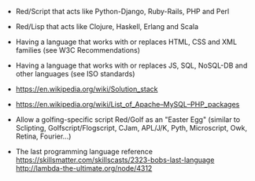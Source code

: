 * Red/Script that acts like Python-Django, Ruby-Rails, PHP and Perl
* Red/Lisp that acts like Clojure, Haskell, Erlang and Scala
* Having a language that works with or replaces HTML, CSS and XML families (see W3C Recommendations)
* Having a language that works with or replaces JS, SQL, NoSQL-DB and other languages (see ISO standards)
* https://en.wikipedia.org/wiki/Solution_stack
* https://en.wikipedia.org/wiki/List_of_Apache–MySQL–PHP_packages

* Allow a golfing-specific script Red/Golf as an "Easter Egg" (similar to Sclipting, Golfscript/Flogscript, CJam, APL/J/K, Pyth, Microscript, Owk, Retina, Fourier...)

* The last programming language reference https://skillsmatter.com/skillscasts/2323-bobs-last-language http://lambda-the-ultimate.org/node/4312